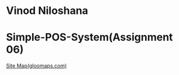 # Vinod Niloshana 
# Simple-POS-System(Assignment 06)
[Site Map(gloomaps.com)](https://www.gloomaps.com/A6ADHjNZfr)
